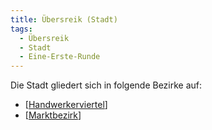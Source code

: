 ```yaml
---
title: Übersreik (Stadt)
tags:
  - Übersreik
  - Stadt
  - Eine-Erste-Runde
---
```


Die Stadt gliedert sich in folgende Bezirke auf:
- [[Handwerkerviertel]]
- [[Marktbezirk]]

[//begin]: # "Autogenerated link references for markdown compatibility"
[Handwerkerviertel]: Handwerkerviertel.md "Handwerkerviertel"
[Marktbezirk]: Marktbezirk.md "Marktbezirk"
[//end]: # "Autogenerated link references"